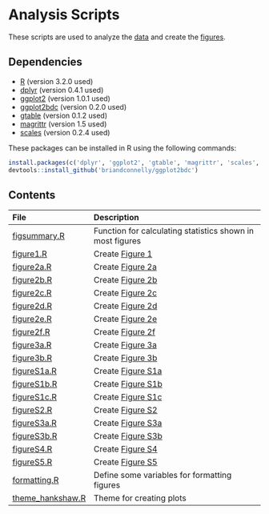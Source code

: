 # Analysis Scripts

These scripts are used to analyze the [data](../data) and create the
[figures](../figures).

## Dependencies

* [R](http://www.r-project.org) (version 3.2.0 used)
* [dplyr](http://cran.r-project.org/web/packages/dplyr/) (version 0.4.1 used)
* [ggplot2](http://cran.r-project.org/web/packages/ggplot2/) (version 1.0.1 used)
* [ggplot2bdc](https://github.com/briandconnelly/ggplot2bdc/) (version 0.2.0 used)
* [gtable](http://cran.r-project.org/web/packages/gtable/) (version 0.1.2 used)
* [magrittr](http://cran.r-project.org/web/packages/magrittr/) (version 1.5 used)
* [scales](http://cran.r-project.org/web/packages/scales/) (version 0.2.4 used)

These packages can be installed in R using the following commands:

```r
install.packages(c('dplyr', 'ggplot2', 'gtable', 'magrittr', 'scales', 'devtools'))
devtools::install_github('briandconnelly/ggplot2bdc')
```

## Contents

| File               | Description                                       |
|:-------------------|:--------------------------------------------------|
| [figsummary.R](figsummary.R) | Function for calculating statistics shown in most figures |
| [figure1.R](figure1.R) | Create [Figure 1](../figures/Figure1.png)     |
| [figure2a.R](figure2a.R) | Create [Figure 2a](../figures/Figure2a.png) |
| [figure2b.R](figure2b.R) | Create [Figure 2b](../figures/Figure2b.png) |
| [figure2c.R](figure2c.R) | Create [Figure 2c](../figures/Figure2c.png) |
| [figure2d.R](figure2d.R) | Create [Figure 2d](../figures/Figure2d.png) |
| [figure2e.R](figure2e.R) | Create [Figure 2e](../figures/Figure2e.png) |
| [figure2f.R](figure2f.R) | Create [Figure 2f](../figures/Figure2f.png) |
| [figure3a.R](figure3a.R) | Create [Figure 3a](../figures/Figure3a.png) |
| [figure3b.R](figure3b.R) | Create [Figure 3b](../figures/Figure3b.png) |
| [figureS1a.R](figureS1a.R) | Create [Figure S1a](../figures/FigureS1a.png) |
| [figureS1b.R](figureS1b.R) | Create [Figure S1b](../figures/FigureS1b.png) |
| [figureS1c.R](figureS1c.R) | Create [Figure S1c](../figures/FigureS1c.png) |
| [figureS2.R](figureS2.R) | Create [Figure S2](../figures/FigureS2.png) |
| [figureS3a.R](figureS3a.R) | Create [Figure S3a](../figures/FigureS3a.png) |
| [figureS3b.R](figureS3b.R) | Create [Figure S3b](../figures/FigureS3b.png) |
| [figureS4.R](figureS4.R) | Create [Figure S4](../figures/FigureS4.png) |
| [figureS5.R](figureS5.R) | Create [Figure S5](../figures/FigureS5.png) |
| [formatting.R](formatting.R) | Define some variables for formatting figures |
| [theme_hankshaw.R](theme_hankshaw.R) | Theme for creating plots        |


